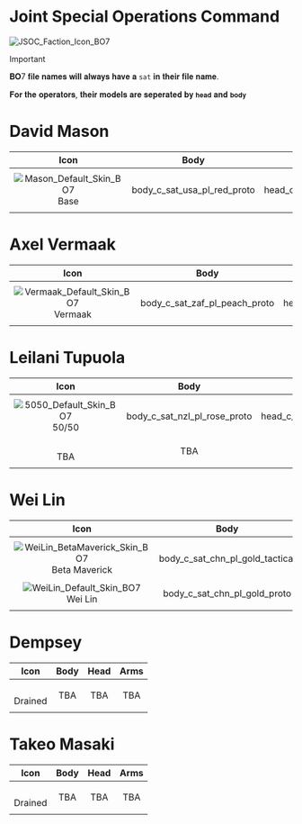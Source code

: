 # Joint Special Operations Command

![JSOC_Faction_Icon_BO7](https://github.com/user-attachments/assets/3c76fc9f-810c-459a-8cca-0c371082b42e)

> [!IMPORTANT]
> 
>𝐁𝐎7 𝐟𝐢𝐥𝐞 𝐧𝐚𝐦𝐞𝐬 𝐰𝐢𝐥𝐥 𝐚𝐥𝐰𝐚𝐲𝐬 𝐡𝐚𝐯𝐞 𝐚 `sat` 𝐢𝐧 𝐭𝐡𝐞𝐢𝐫 𝐟𝐢𝐥𝐞 𝐧𝐚𝐦𝐞.
>
> 𝐅𝐨𝐫 𝐭𝐡𝐞 𝐨𝐩𝐞𝐫𝐚𝐭𝐨𝐫𝐬, 𝐭𝐡𝐞𝐢𝐫 𝐦𝐨𝐝𝐞𝐥𝐬 𝐚𝐫𝐞 𝐬𝐞𝐩𝐞𝐫𝐚𝐭𝐞𝐝 𝐛𝐲 `𝐡𝐞𝐚𝐝` 𝐚𝐧𝐝 `𝐛𝐨𝐝𝐲`
>

# David Mason

| Icon | Body | Head | Arms
| :--: | :--: | :--: | :--:
| | | | | 
 ![Mason_Default_Skin_BO7](https://github.com/user-attachments/assets/c2878671-d099-4b59-8016-54d4686878c0)<br> Base | body_c_sat_usa_pl_red_proto | head_c_sat_usa_pl_red_proto | vm_c_sat_usa_pl_red_proto |
| | | | | 

# Axel Vermaak

| Icon | Body | Head | Arms
| :--: | :--: | :--: | :--:
| | | | | 
![Vermaak_Default_Skin_BO7](https://github.com/user-attachments/assets/d060ff4a-4c5f-46e0-9f4c-c1f4a3befbda) <br> Vermaak | body_c_sat_zaf_pl_peach_proto | head_c_sat_zaf_pl_peach_proto | vm_c_sat_zaf_pl_peach_proto |
| | | | | 



# Leilani Tupuola

| Icon | Body | Head | Arms
| :--: | :--: | :--: | :--:
| | | | | 
![5050_Default_Skin_BO7](https://github.com/user-attachments/assets/8e7dba35-8b69-4bd2-94a8-4369d4bbec53) <br> 50/50 | body_c_sat_nzl_pl_rose_proto | head_c_sat_nzl_pl_rose_proto | vm_c_sat_nzl_pl_rose_proto |
| | | | | 
 <br> TBA | TBA | TBA | TBA |
| | | | | 


# Wei Lin

| Icon | Body | Head | Arms
| :--: | :--: | :--: | :--:
| | | | | 
![WeiLin_BetaMaverick_Skin_BO7](https://github.com/user-attachments/assets/4987f4d4-3947-4643-9792-5f7b60749ab1) <br> Beta Maverick | body_c_sat_chn_pl_gold_tactical | head_c_sat_chn_pl_gold_tactical | vm_c_sat_chn_pl_gold_tactical |
| | | | | 
![WeiLin_Default_Skin_BO7](https://github.com/user-attachments/assets/de92ed60-6d20-48e5-9cae-8f2c079e6139) <br> Wei Lin | body_c_sat_chn_pl_gold_proto | head_c_sat_chn_pl_gold_proto | vm_c_sat_chn_pl_gold_proto |
| | | | | 


# Dempsey

| Icon | Body | Head | Arms
| :--: | :--: | :--: | :--:
| | | | | 
  <br> Drained | TBA | TBA | TBA |
| | | | | 

# Takeo Masaki

| Icon | Body | Head | Arms
| :--: | :--: | :--: | :--:
| | | | | 
  <br> Drained | TBA | TBA | TBA |
| | | | | 


